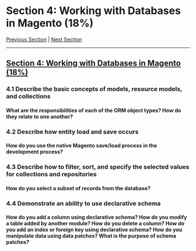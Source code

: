 # Section 4: Working with Databases in Magento (18%)

[Previous Section](./3.md) | [Next Section](./5.md)

-----

## [Section 4: Working with Databases in Magento (18%)](./4.md)

### **4.1**  Describe the basic concepts of models, resource models, and collections

#### **What are the responsibilities of each of the ORM object types? How do they relate to one another?**

### **4.2**  Describe how entity load and save occurs

#### **How do you use the native Magento save/load process in the development process?**

### **4.3**  Describe how to filter, sort, and specify the selected values for collections and repositories

#### **How do you select a subset of records from the database?**

### **4.4**  Demonstrate an ability to use declarative schema

#### **How do you add a column using declarative schema? How do you modify a table added by another module? How do you delete a column? How do you add an index or foreign key using declarative schema? How do you manipulate data using data patches? What is the purpose of schema patches?**


